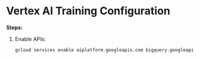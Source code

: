 # Vertex AI Training Configuration

**Steps:**
1. Enable APIs:
   ```bash
   gcloud services enable aiplatform.googleapis.com bigquery.googleapis.com
